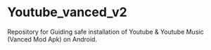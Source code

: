 # Youtube_vanced_v2
Repository for Guiding safe installation of Youtube &amp; Youtube Music (Vanced Mod Apk) on Android.
